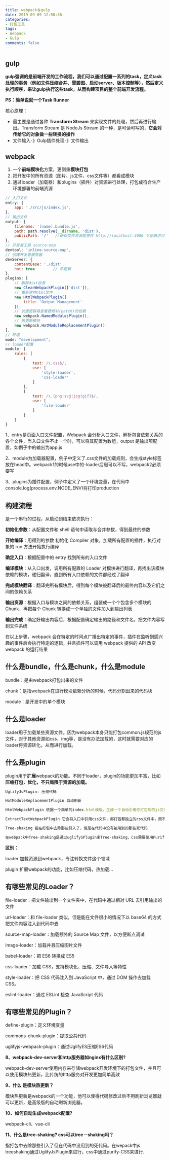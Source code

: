 ```yaml
---
title: webpack与gulp
date: 2019-09-09 12:50:36
categories:
- 打包工具
tags:
- Webpack
- Gulp
comments: false
---
```



## gulp

**gulp强调的是前端开发的工作流程，我们可以通过配置一系列的task，定义task处理的事务（例如文件压缩合并、雪碧图、启动server、版本控制等），然后定义执行顺序，来让gulp执行这些task，从而构建项目的整个前端开发流程。**

**PS：简单说就一个Task Runner**

核心原理：

- 最主要是通过各种 **Transform Stream** 来实现文件的处理，然后再进行输出。Transform Stream 是 NodeJs Stream 的一种，是可读可写的，**它会对传给它的对象做一些转换的操作**
- 文件输入-》Gulp插件处理-》文件输出



## webpack

1. 一个**前端模块化**方案，更侧重**模块打包**
2. 把开发中的所有资源（图片、js文件、css文件等）都看成模块
3. 通过loader（加载器）和plugins（插件）对资源进行处理，打包成符合生产环境部署的前端资源

```js
// 入口文件  
entry: {   
    app: './src/js/index.js',  
},  
// 输出文件  
output: {   
    filename: '[name].bundle.js',   
    path: path.resolve(__dirname, 'dist'),   
    publicPath: '/'   //确保文件资源能够在 http://localhost:3000 下正确访问  
},  
// 开发者工具 source-map  
devtool: 'inline-source-map',  
// 创建开发者服务器  
devServer: {   
    contentBase: './dist',   
    hot: true        // 热更新  
},  
plugins: [   
    // 删除dist目录   
    new CleanWebpackPlugin(['dist']),   
    // 重新穿件html文件   
    new HtmlWebpackPlugin({    
        title: 'Output Management'   
    }),   
    // 以便更容易查看要修补(patch)的依赖   
    new webpack.NamedModulesPlugin(),   
    // 热更新模块   
    new webpack.HotModuleReplacementPlugin()  
],  
// 环境  
mode: "development",  
// loader配置  
module: {   
    rules: [    
        {     
            test: /\.css$/,     
            use: [      
                'style-loader',      
                'css-loader'     
            ]    
        },    
        {     
            test: /\.(png|svg|jpg|gif)$/,     
            use: [      
                'file-loader'     
            ]    
        }   
    ]  
} 
```

1、entry是页面入口文件配置，Webpack 会分析入口文件，解析包含依赖关系的各个文件，当入口文件不止一个时，可以将其配置为数组，output 是输出项配置，如例子中的输出为app.js

2、module为加载器配置，例子中定义了.css文件的加载规则，会生成style标签放在head中。webpack1的时候use中的-loader后缀可以不写，webpack2必须要写

3、plugins为插件配置，例子中定义了一个环境变量，在代码中console.log(process.env.NODE_ENV)将打印production



## 构建流程

是一个串行的过程，从启动到结束依次执行：

**初始化参数**：从配置文件和 shell 语句中读取与合并参数，得到最终的参数

**开始编译**：用得到的参数 初始化 Compiler 对象，加载所有配置的插件，执行对象的 run 方法开始执行编译

**确定入口**：根据配置中的 entry 找到所有的入口文件

**编译模块**：从入口出发，调用所有配置的 Loader 对模块进行翻译，再找出该模块依赖的模块，递归翻译，直到所有入口依赖的文件都经过了翻译

**完成模块翻译**：翻译完所有模块后，得到每个模块被翻译后的最终内容以及它们之间的依赖关系

**输出资源**：根据入口与模块之间的依赖关系，组装成一个个包含多个模块的 Chunk，再把每个 Chunk 转换成一个单独的文件加入到输出列表

**输出完成**：确定好输出内容后，根据配置确定输出的路径和文件名，把文件内容写到文件系统

在以上步骤，webpack 会在特定的时间点广播出特定的事件，插件在监听到感兴趣的事件后会执行特定的逻辑，并且插件可以调用 webpack 提供的 API 改变 webpack 的运行结果



## 什么是bundle，什么是chunk，什么是module

bundle：是由webpack打包出来的文件

chunk：是指webpack在进行模块依赖分析的时候，代码分割出来的代码块

module：是开发中的单个模块



## 什么是loader

loader用于加载某些资源文件。因为webpack本身只能打包common.js规范的js文件，对于其他资源如css，img等，是没有办法加载的，这时就需要对应的loader将资源转化，从而进行加载。



## 什么是plugin

plugin用于**扩展**webpack的功能。不同于loader，plugin的功能更加丰富，比如**压缩打包，优化，不只局限于资源的加载。**

```js
UglifyJsPlugin: 压缩代码

HotModuleReplacementPlugin 自动刷新

HtmlWebpackPlugin 依据一个简单的index.html模版，生成一个自动引用你打包后的js文件的新index.html

ExtractTextWebpackPlugin 它会将入口中引用css文件，都打包都独立的css文件中，而不是内嵌在js打包文件中

Tree-shaking 指在打包中去除那些引入了，但是在代码中没有被用到的那些死代码

在webpack中Tree-shaking是通过uglifySPlugin来Tree-shaking，Css需要使用Purify-CSS
```



**区别：**

loader 加载资源到webpack，专注转换文件这个领域

plugin 扩展webpack的功能，比如压缩代码，热加载...



## 有哪些常见的Loader？

file-loader：把文件输出到一个文件夹中，在代码中通过相对 URL 去引用输出的文件

url-loader：和 file-loader 类似，但是能在文件很小的情况下以 base64 的方式把文件内容注入到代码中去

source-map-loader：加载额外的 Source Map 文件，以方便断点调试

image-loader：加载并且压缩图片文件

babel-loader：把 ES6 转换成 ES5

css-loader：加载 CSS，支持模块化、压缩、文件导入等特性

style-loader：把 CSS 代码注入到 JavaScript 中，通过 DOM 操作去加载 CSS。

eslint-loader：通过 ESLint 检查 JavaScript 代码



## 有哪些常见的Plugin？

define-plugin：定义环境变量

commons-chunk-plugin：提取公共代码

uglifyjs-webpack-plugin：通过UglifyES压缩ES6代码



**8、webpack-dev-server和http服务器如nginx有什么区别?**

webpack-dev-server使用内存来存储webpack开发环境下的打包文件，并且可以使用模块热更新，比传统的http服务对开发更加简单高效



**9、什么 是模块热更新？**

模块热更新是webpack的一个功能，他可以使得代码修改过后不用刷新浏览器就可以更新，是高级版的自动刷新浏览器。



**10、如何自动生成webpack配置?**

webpack-cli、vue-cli



**11、什么是tree-shaking? css可以tree－shaking吗？**

指打包中去除那些引入了但在代码中没用到的死代码。在wepack中js treeshaking通过UglifyJsPlugin来进行，css中通过purify-CSS来进行.